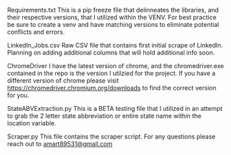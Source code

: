 Requirements.txt
This is a pip freeze file that delinneates the libraries, and their respective versions, that I utilized within the VENV. For best practice be sure to create a venv 
and have matching versions to eliminate potential conflicts and errors.

LinkedIn_Jobs.csv
Raw CSV file that contains first initial scrape of LinkedIn. Planning on adding additional columns that will hold additional info soon. 

ChromeDriver
I have the latest version of chrome, and the chromedriver.exe contained in the repo is the version I utilzied for the project.
If you have a different version of chrome please visit https://chromedriver.chromium.org/downloads to find the correct version for you.

StateABVExtraction.py
This is a BETA testing file that I utilized in an attempt to grab the 2 letter state abbreviation or entire state name within the location variable.

Scraper.py
This file contains the scraper script. For any questions please reach out to amart89531@gmail.com
